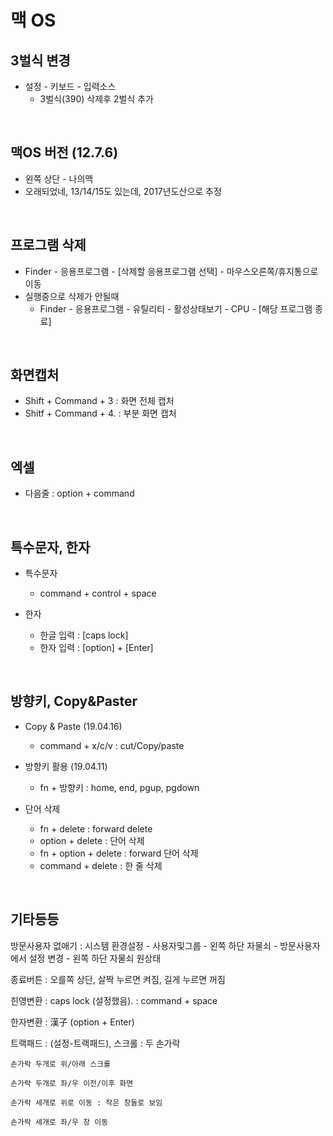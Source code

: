 # 맥 OS

## 3벌식 변경
- 설정 - 키보드 - 입력소스
  - 3벌식(390) 삭제후 2벌식 추가

<br>
 
## 맥OS 버전 (12.7.6)
- 왼쪽 상단 - 나의맥 
- 오래되었네, 13/14/15도 있는데, 2017년도산으로 추정

<br>
 
## 프로그램 삭제
- Finder - 응용프로그램 - [삭제할 응용프로그램 선택] - 마우스오른쪽/휴지통으로 이동
- 실행중으로 삭제가 안될때
  - Finder - 응용프로그램 - 유틸리티 - 활성상태보기 - CPU - [해당 프로그램 종료]

<br>
 
## 화면캡처
 - Shift  +  Command  + 3  :  화면 전체 캡처
 - Shitf  +  Command  + 4. :  부분 화면 캡처

<br>
 
## 엑셀

 - 다음줄 : option + command

<br>
 
## 특수문자,  한자

-  특수문자 
    - command + control + space 

  - 한자 
    - 한글 입력 : [caps lock]
    - 한자 입력 : [option] + [Enter]

<br>
 
## 방향키, Copy&Paster

  - Copy & Paste (19.04.16)
    - command + x/c/v : cut/Copy/paste

  - 방향키 활용 (19.04.11)
    - fn + 방향키 : home, end, pgup, pgdown

  - 단어 삭제
    - fn + delete : forward delete
    - option + delete : 단어 삭제
    - fn + option + delete : forward 단어 삭제
    - command + delete : 한 줄 삭제

<br>
 
## 기타등등

방문사용자 없애기 : 시스템 환경설정 - 사용자및그룹 - 왼쪽 하단 자물쇠 - 방문사용자에서 설정 변경 - 왼쪽 하단 자물쇠 원상태

종료버튼 : 오를쪽 상단,  살짝 누르면 켜짐, 길게 누르면 꺼짐


힌영변환 : caps lock (설정했음). : command + space

한자변환 : 漢子 (option + Enter)

트랙패드 : (설정-트랙패드), 스크롤 : 두 손가락


    손가락 두개로 위/아래 스크롤

    손가락 두개로 좌/우 이전/이후 화면

    손가락 세개로 위로 이동 : 작은 창들로 보임

    손가락 세개로 좌/우 창 이동